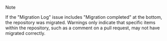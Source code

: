 > [!NOTE]
> If the "Migration Log" issue includes "Migration completed" at the bottom, the repository was migrated. Warnings only indicate that specific items within the repository, such as a comment on a pull request, may not have migrated correctly.
